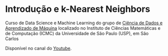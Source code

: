 # Introdução e k-Nearest Neighbors

Curso de Data Science e Machine Learning do grupo de [Ciência de Dados e Aprendizado de Máquina](http://data.icmc.usp.br/) localizado no Instituto de Ciências Matemáticas e de Computação (ICMC) da Universidade de São Paulo (USP), em São Carlos

Disponível no canal do [Youtube](https://www.youtube.com/watch?v=dd3RmNfThF8&list=PLFE-LjWAAP9R4G0WOXWuha4P5cCvw7hGB&index=1).

